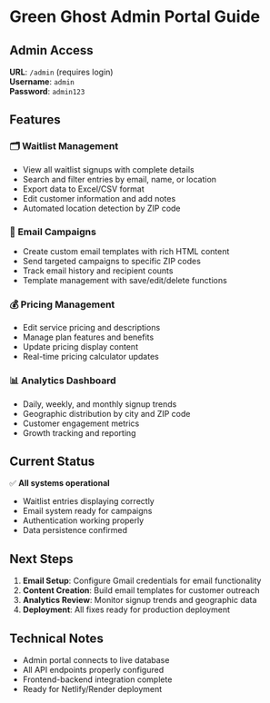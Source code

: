 # Green Ghost Admin Portal Guide

## Admin Access

**URL**: `/admin` (requires login)  
**Username**: `admin`  
**Password**: `admin123`

## Features

### 🗂️ Waitlist Management
- View all waitlist signups with complete details
- Search and filter entries by email, name, or location
- Export data to Excel/CSV format
- Edit customer information and add notes
- Automated location detection by ZIP code

### 📧 Email Campaigns
- Create custom email templates with rich HTML content
- Send targeted campaigns to specific ZIP codes
- Track email history and recipient counts
- Template management with save/edit/delete functions

### 💰 Pricing Management
- Edit service pricing and descriptions
- Manage plan features and benefits
- Update pricing display content
- Real-time pricing calculator updates

### 📊 Analytics Dashboard
- Daily, weekly, and monthly signup trends
- Geographic distribution by city and ZIP code
- Customer engagement metrics
- Growth tracking and reporting

## Current Status

✅ **All systems operational**
- Waitlist entries displaying correctly
- Email system ready for campaigns  
- Authentication working properly
- Data persistence confirmed

## Next Steps

1. **Email Setup**: Configure Gmail credentials for email functionality
2. **Content Creation**: Build email templates for customer outreach
3. **Analytics Review**: Monitor signup trends and geographic data
4. **Deployment**: All fixes ready for production deployment

## Technical Notes

- Admin portal connects to live database
- All API endpoints properly configured
- Frontend-backend integration complete
- Ready for Netlify/Render deployment